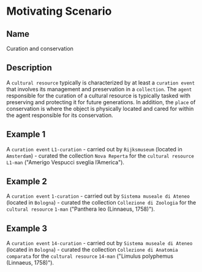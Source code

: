 # Motivating Scenario
## Name
Curation and conservation

## Description
A `cultural resource` typically is characterized by at least a `curation event` that involves its management and preservation in a `collection`. The `agent` responsible for the curation of a cultural resource is typically tasked with preserving and protecting it for future generations. In addition, the `place` of conservation is where the object is physically located and cared for within the agent responsible for its conservation.

## Example 1
A `curation event` `L1-curation` - carried out by `Rijksmuseum` (located in `Amsterdam`) - curated the collection `Nova Reperta` for the `cultural resource` `L1-man` ("Amerigo Vespucci sveglia l’America").

## Example 2
A `curation event` `1-curation` - carried out by `Sistema museale di Ateneo` (located in `Bologna`) - curated the collection `Collezione di Zoologia` for the `cultural resource` `1-man` ("Panthera leo (Linnaeus, 1758)").

## Example 3
A `curation event` `14-curation` - carried out by `Sistema museale di Ateneo` (located in `Bologna`) - curated the collection `Collezione di Anatomia comparata` for the `cultural resource` `14-man` ("Limulus polyphemus (Linnaeus, 1758)").